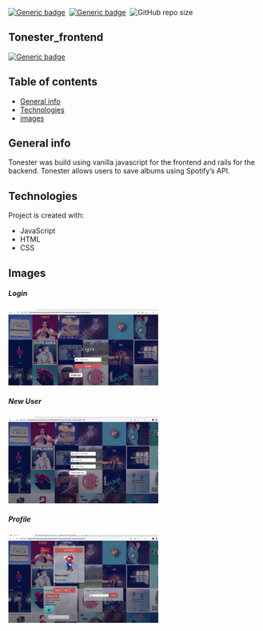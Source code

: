 [![Generic badge](https://img.shields.io/badge/Code-RubyOnRails-red.svg)](https://shields.io/)&nbsp; [![Generic badge](https://img.shields.io/badge/Code-JavaScript-yellow.svg)](https://shields.io/)&nbsp; ![GitHub repo size](https://img.shields.io/github/repo-size/MarioR9/tonester_frontend?color=g&label=Repo%20Size)

## Tonester_frontend

[![Generic badge](https://img.shields.io/badge/Demo-Youtube-red.svg)](https://www.youtube.com/watch?v=bQAIDucJ6Dk&feature=emb_logo)&nbsp;

## Table of contents
* [General info](#general-info)
* [Technologies](#technologies)
* [images](#images)

## General info

Tonester was build using vanilla javascript for the frontend and rails for the backend. Tonester allows users to save albums using Spotify’s API.
	
## Technologies

Project is created with:
* JavaScript
* HTML
* CSS

## Images

##### Login 
<img src="ReadmeImages/login.png" width="300"> 

##### New User 
<img src="ReadmeImages/newUser.png" width="300"> 

##### Profile 
<img src="ReadmeImages/profile.png" width="300"> 



